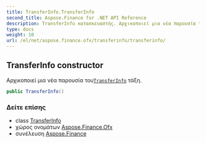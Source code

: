 ```yaml
---
title: TransferInfo.TransferInfo
second_title: Aspose.Finance for .NET API Reference
description: TransferInfo κατασκευαστής. Αρχικοποιεί μια νέα παρουσία τουTransferInfo τάξη.
type: docs
weight: 10
url: /el/net/aspose.finance.ofx/transferinfo/transferinfo/
---
```

## TransferInfo constructor

Αρχικοποιεί μια νέα παρουσία του[`TransferInfo`](../) τάξη.

```csharp
public TransferInfo()
```

### Δείτε επίσης

* class [TransferInfo](../)
* χώρος ονομάτων [Aspose.Finance.Ofx](../../transferinfo/)
* συνέλευση [Aspose.Finance](../../../)


